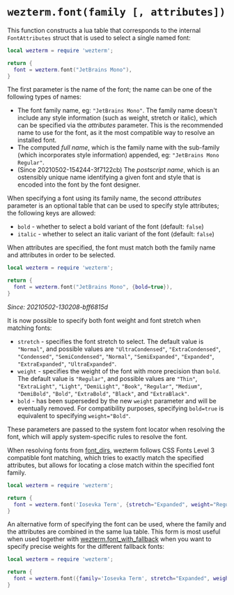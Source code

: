 # `wezterm.font(family [, attributes])`

This function constructs a lua table that corresponds to the internal `FontAttributes`
struct that is used to select a single named font:

```lua
local wezterm = require 'wezterm';

return {
  font = wezterm.font("JetBrains Mono"),
}
```

The first parameter is the name of the font; the name can be one of the following types of names:

* The font family name, eg: `"JetBrains Mono"`.  The family name doesn't include any style information (such as weight, stretch or italic), which can be specified via the *attributes* parameter.  This is the recommended name to use for the font, as it the most compatible way to resolve an installed font.
* The computed *full name*, which is the family name with the sub-family (which incorporates style information) appended, eg: `"JetBrains Mono Regular"`.
* (Since 20210502-154244-3f7122cb) The *postscript name*, which is an ostensibly unique name identifying a given font and style that is encoded into the font by the font designer.

When specifying a font using its family name, the second *attributes* parameter
is an optional table that can be used to specify style attributes; the
following keys are allowed:

* `bold` - whether to select a bold variant of the font (default: `false`)
* `italic` - whether to select an italic variant of the font (default: `false`)

When attributes are specified, the font must match both the family name and attributes in order to be selected.

```lua
local wezterm = require 'wezterm';

return {
  font = wezterm.font("JetBrains Mono", {bold=true}),
}
```

*Since: 20210502-130208-bff6815d*

It is now possible to specify both font weight and font stretch when matching fonts:

* `stretch` - specifies the font stretch to select.  The default value is `"Normal"`, and possible values are `"UltraCondensed"`, `"ExtraCondensed"`, `"Condensed"`, `"SemiCondensed"`, `"Normal"`, `"SemiExpanded"`, `"Expanded"`, `"ExtraExpanded"`, `"UltraExpanded"`.
* `weight` - specifies the weight of the font with more precision than `bold`.  The default value is `"Regular"`, and possible values are `"Thin"`, `"ExtraLight"`, `"Light"`, `"DemiLight"`, `"Book"`, `"Regular"`, `"Medium"`, `"DemiBold"`, `"Bold"`, `"ExtraBold"`, `"Black"`, and `"ExtraBlack"`.
* `bold` - has been superseded by the new `weight` parameter and will be eventually removed.  For compatibility purposes, specifying `bold=true` is equivalent to specifying `weight="Bold"`.

These parameters are passed to the system font locator when resolving
the font, which will apply system-specific rules to resolve the font.

When resolving fonts from [font_dirs](../config/font_dirs.md), wezterm follows CSS Fonts
Level 3 compatible font matching, which tries to exactly match the specified
attributes, but allows for locating a close match within the specified font
family.

```lua
local wezterm = require 'wezterm';

return {
  font = wezterm.font('Iosevka Term', {stretch="Expanded", weight="Regular"}),
}
```

An alternative form of specifying the font can be used, where the family and the attributes
are combined in the same lua table.  This form is most useful when used together with
[wezterm.font_with_fallback](font_with_fallback.md) when you want to specify precise
weights for the different fallback fonts:

```lua
local wezterm = require 'wezterm';

return {
  font = wezterm.font({family='Iosevka Term', stretch="Expanded", weight="Regular"}),
}
```

